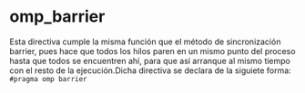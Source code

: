 # omp_barrier

Esta directiva cumple la misma función que el método de sincronización barrier, pues hace que todos los hilos paren en un mismo punto del proceso hasta que todos se encuentren ahí, para que así arranque al mismo tiempo con el resto de la ejecución.Dicha directiva se declara de la siguiete forma:  `#pragma omp barrier` 
